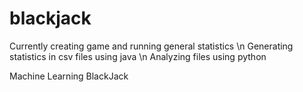 # blackjack
Currently creating game and running general statistics \n
Generating statistics in csv files using java \n
Analyzing files using python

Machine Learning BlackJack
